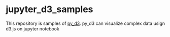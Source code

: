 # jupyter_d3_samples

This repository is samples of [py_d3](https://github.com/ResidentMario/py_d3).
py_d3 can visualize complex data usign d3.js on jupyter notebook
